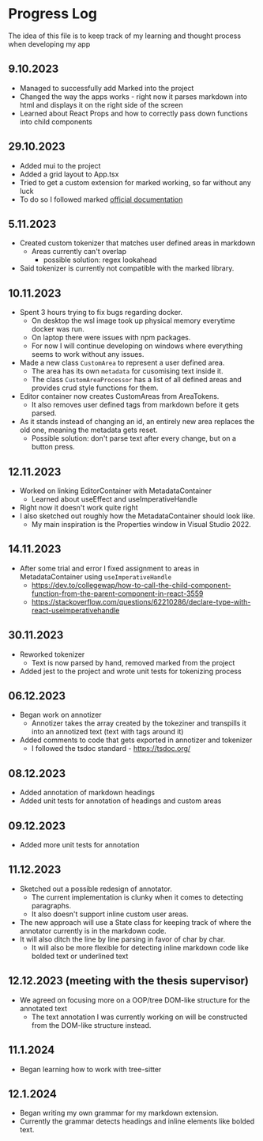 # Progress Log

The idea of this file is to keep track of my learning and thought process when developing my app

## 9.10.2023

- Managed to successfully add Marked into the project
- Changed the way the apps works - right now it parses markdown into html and displays it on the right side of the screen
- Learned about React Props and how to correctly pass down functions into child components

## 29.10.2023

- Added mui to the project
- Added a grid layout to App.tsx
- Tried to get a custom extension for marked working, so far without any luck
- To do so I followed marked [official documentation](https://marked.js.org/using_pro)

## 5.11.2023

- Created custom tokenizer that matches user defined areas in markdown
  - Areas currently can't overlap
    - possible solution: regex lookahead
- Said tokenizer is currently not compatible with the marked library.

## 10.11.2023

- Spent 3 hours trying to fix bugs regarding docker.
  - On desktop the wsl image took up physical memory everytime docker was run.
  - On laptop there were issues with npm packages.
  - For now I will continue developing on windows where everything seems to work without any issues.
- Made a new class `CustomArea` to represent a user defined area.
  - The area has its own `metadata` for cusomising text inside it.
  - The class `CustomAreaProcessor` has a list of all defined areas and provides crud style functions for them.
- Editor container now creates CustomAreas from AreaTokens.
  - It also removes user defined tags from markdown before it gets parsed.
- As it stands instead of changing an id, an entirely new area replaces the old one, meaning the metadata gets reset.
  - Possible solution: don't parse text after every change, but on a button press.

## 12.11.2023

- Worked on linking EditorContainer with MetadataContainer
  - Learned about useEffect and useImperativeHandle
- Right now it doesn't work quite right
- I also sketched out roughly how the MetadataContainer should look like.
  - My main inspiration is the Properties window in Visual Studio 2022.

## 14.11.2023

- After some trial and error I fixed assignment to areas in MetadataContainer using `useImperativeHandle`
  - https://dev.to/collegewap/how-to-call-the-child-component-function-from-the-parent-component-in-react-3559
  - https://stackoverflow.com/questions/62210286/declare-type-with-react-useimperativehandle

## 30.11.2023

- Reworked tokenizer
  - Text is now parsed by hand, removed marked from the project
- Added jest to the project and wrote unit tests for tokenizing process

## 06.12.2023

- Began work on annotizer
  - Annotizer takes the array created by the tokeziner and transpills it into an annotized text (text with tags around it)
 - Added comments to code that gets exported in annotizer and tokenizer
   - I followed the tsdoc standard - https://tsdoc.org/
  
## 08.12.2023
- Added annotation of markdown headings
- Added unit tests for annotation of headings and custom areas

## 09.12.2023
- Added more unit tests for annotation

## 11.12.2023
- Sketched out a possible redesign of annotator.
  - The current implementation is clunky when it comes to detecting paragraphs.
  - It also doesn't support inline custom user areas.
- The new approach will use a State class for keeping track of where the annotator currently is in the markdown code.
- It will also ditch the line by line parsing in favor of char by char.
  - It will also be more flexible for detecting inline markdown code like bolded text or underlined text

## 12.12.2023 (meeting with the thesis supervisor)
- We agreed on focusing more on a OOP/tree DOM-like structure for the annotated text
  - The text annotation I was currently working on will be constructed from the DOM-like structure instead.
 
## 11.1.2024
- Began learning how to work with tree-sitter

## 12.1.2024
- Began writing my own grammar for my markdown extension.
- Currently the grammar detects headings and inline elements like bolded text.
